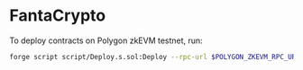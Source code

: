 # FantaCrypto

To deploy contracts on Polygon zkEVM testnet, run:
```bash
forge script script/Deploy.s.sol:Deploy --rpc-url $POLYGON_ZKEVM_RPC_URL --broadcast -vvvv --legacy
```